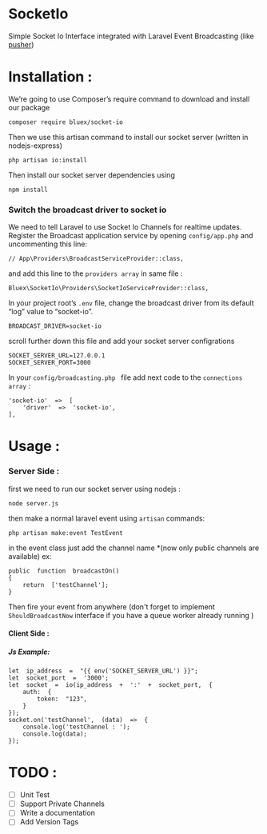 # SocketIo

Simple Socket Io Interface integrated with Laravel Event Broadcasting (like [pusher](https://pusher.com/))

# Installation :

We’re going to use Composer’s require command to download and install our package

    composer require bluex/socket-io

Then we use this artisan command to install our socket server (written in nodejs-express)

    php artisan io:install

Then install our socket server dependencies using

    npm install

### Switch the broadcast driver to socket io

We need to tell Laravel to use Socket Io Channels for realtime updates. Register the Broadcast application service by opening `config/app.php` and uncommenting this line:

    // App\Providers\BroadcastServiceProvider::class,

and add this line to the `providers array` in same file :

    Bluex\SocketIo\Providers\SocketIoServiceProvider::class,

In your project root’s `.env` file, change the broadcast driver from its default “log” value to “socket-io”.

    BROADCAST_DRIVER=socket-io

scroll further down this file and add your socket server configrations

    SOCKET_SERVER_URL=127.0.0.1
    SOCKET_SERVER_PORT=3000

In your `config/broadcasting.php ` file add next code to the `connections array` :

    'socket-io'  =>  [
        'driver'  =>  'socket-io',
    ],

# Usage :

### Server Side :

first we need to run our socket server using nodejs :

    node server.js

then make a normal laravel event using `artisan` commands:

    php artisan make:event TestEvent

in the event class just add the channel name \*(now only public channels are available) ex:

    public  function  broadcastOn()
    {
        return  ['testChannel'];
    }

Then fire your event from anywhere (don't forget to implement `ShouldBroadcastNow` interface if you have a queue worker already running )

#### Client Side :

##### Js Example:

    let  ip_address  =  "{{ env('SOCKET_SERVER_URL') }}";
    let  socket_port  =  '3000';
    let  socket  =  io(ip_address  +  ':'  +  socket_port,  {
        auth:  {
    	    token:  "123",
        }
    });
    socket.on('testChannel',  (data)  =>  {
    	console.log('testChannel : ');
    	console.log(data);
    });

# TODO :

- [ ] Unit Test
- [ ] Support Private Channels
- [ ] Write a documentation
- [ ] Add Version Tags
